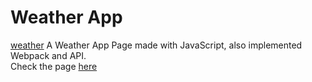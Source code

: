 # Weather App
[weather](https://github.com/violitaandriana/weather-app/blob/main/weather.png?raw=true)
A Weather App Page made with JavaScript, also implemented Webpack and API. <br>
Check the page [here](https://violitaandriana.github.io/weather-app/)
